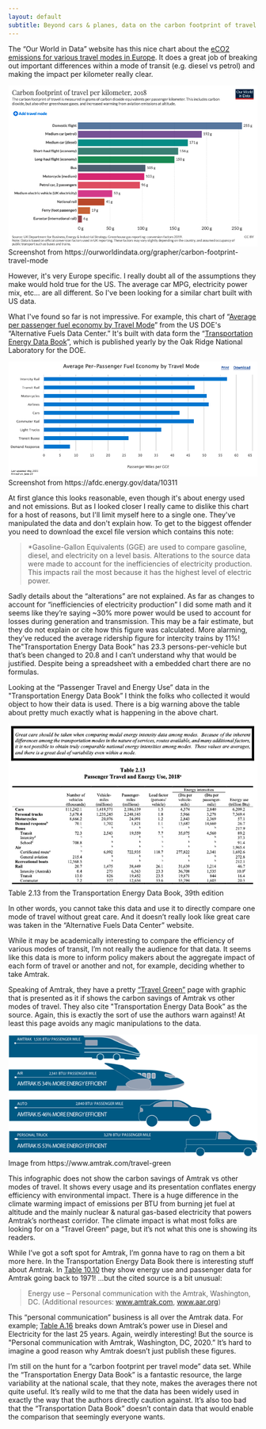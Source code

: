 ```yaml
---
layout: default
subtitle: Beyond cars & planes, data on the carbon footprint of travel modes in the US is hard to find.
---
```


The “Our World in Data” website has this nice chart about the [eCO2 emissions for various travel modes in Europe](https://ourworldindata.org/grapher/carbon-footprint-travel-mode).  It does a great job of breaking out important differences within a mode of transit (e.g. diesel vs petrol) and making the impact per kilometer really clear.

<div class="box mb-1">
<img src="/assets/images/2022-06-27-hunting-for-travel-emissions-info/our-world-in-data-chart.png" />
</div>
<div class="is-size-7 pb-3">Screenshot from https://ourworldindata.org/grapher/carbon-footprint-travel-mode</div>


However, it's very Europe specific. I really doubt all of the assumptions they make would hold true for the US. The average car MPG, electricity power mix, etc… are all different. So I've been looking for a similar chart built with US data.

What I've found so far is not impressive. For example, this chart of “[Average per passenger fuel economy by Travel Mode](https://afdc.energy.gov/data/10311)” from the US DOE's “Alternative Fuels Data Center.” It's built with data form  the “[Transportation Energy Data Book](https://tedb.ornl.gov/)”, which is published yearly by the Oak Ridge National Laboratory for the DOE.

<div class="box mb-1">
<img src="/assets/images/2022-06-27-hunting-for-travel-emissions-info/alt-fuels-chart.png"/>
</div>
<div class="is-size-7 pb-3">Screenshot from https://afdc.energy.gov/data/10311</div>

At first glance this looks reasonable, even though it's about energy used and not emissions. But as I looked closer I really came to dislike this chart for a host of reasons, but I'll limit myself here to a single one. They've manipulated the data and don't explain how. To get to the biggest offender you need to download the excel file version which contains this note:


> *Gasoline-Gallon Equivalents (GGE) are used to compare gasoline, diesel, and electricity on a level basis. Alterations to the source data were made to account for the inefficiencies of electricity production. This impacts rail the most because it has the highest level of electric power.

Sadly details about the “alterations” are not explained. As far as changes to account for “inefficiencies of electricity production” I did some math and it seems like they’re saying ~30% more power would be used to account for losses during generation and transmission. This may be a fair estimate, but they do not explain or cite how this figure was calculated. More alarming, they’ve reduced the average ridership figure for intercity trains by 11%! The"Transportation Energy Data Book” has 23.3 persons-per-vehicle but that’s been changed to 20.8 and I can’t understand why that would be justified. Despite being a spreadsheet with a embedded chart there are no formulas.

Looking at the “Passenger Travel and Energy Use” data in the "Transportation Energy Data Book” I think the folks who collected it would object to how their data is used. There is a big warning above the table about pretty much exactly what is happening in the above chart.

<div class="box mb-1">
<img src="/assets/images/2022-06-27-hunting-for-travel-emissions-info/tedb_ed_39_table_2_13.png" />
</div>
<div class="is-size-7 pb-3">Table 2.13 from the Transportation Energy Data Book, 39th edition</div>


In other words, you cannot take this data and use it to directly compare one mode of travel without great care. And it doesn’t really look like great care was taken in the “Alternative Fuels Data Center” website.

While it may be academically interesting to compare the efficiency of various modes of transit, I’m not really the audience for that data. It seems like this data is more to inform policy makers about the aggregate impact of each form of travel or another and not, for example, deciding whether to take Amtrak. 

Speaking of Amtrak, they have a pretty [“Travel Green”](https://www.amtrak.com/travel-green) page with graphic that is presented as it if shows the carbon savings of Amtrak vs other modes of travel. They also cite "Transportation Energy Data Book” as the source. Again, this is exactly the sort of use the authors warn against! At least this page avoids any magic manipulations to the data.


<div class="box mb-1">
<img src="/assets/images/2022-06-27-hunting-for-travel-emissions-info/amtrak-energy.png" />
</div>
<div class="is-size-7 pb-3">Image from https://www.amtrak.com/travel-green</div>


This infographic does not show the carbon savings of Amtrak vs other modes of travel. It shows every usage and its presentation conflates energy efficiency with environmental impact. There is a huge difference in the climate warming impact of emissions per BTU from burning jet fuel at altitude and the mainly nuclear & natural gas-based electricity that powers Amtrak’s northeast corridor. The climate impact is what most folks are looking for on a “Travel Green” page, but it’s not what this one is showing its readers.

While I’ve got a soft spot for Amtrak, I’m gonna have to rag on them a bit more here. In the Transportation Energy Data Book there is interesting stuff about Amtrak. In [Table 10.10](https://tedb.ornl.gov/wp-content/uploads/2022/03/TEDB_Ed_40.pdf#page=271) they show energy use and passenger data for Amtrak going back to 1971! …but the cited source is a bit unusual:


> Energy use – Personal communication with the Amtrak, Washington, DC. (Additional resources: www.amtrak.com, www.aar.org)

This “personal communication” business is all over the Amtrak data. For example; [Table A.16](https://tedb.ornl.gov/wp-content/uploads/2022/03/TEDB_Ed_40.pdf#page=387) breaks down Amtrak’s power use in Diesel and Electricity for the last 25 years. Again, weirdly interesting! But the source is "Personal communication with Amtrak, Washington, DC, 2020.” It’s hard to imagine a good reason why Amtrak doesn’t just publish these figures.

I’m still on the hunt for a “carbon footprint per travel mode” data set. While the “Transportation Energy Data Book” is a fantastic resource, the large variability at the national scale, that they note, makes the averages there not quite useful. It’s really wild to me that the data has been widely used in exactly the way that the authors directly caution against. It’s also too bad that the “Transportation Data Book” doesn’t contain data that would enable the comparison that seemingly everyone wants.
